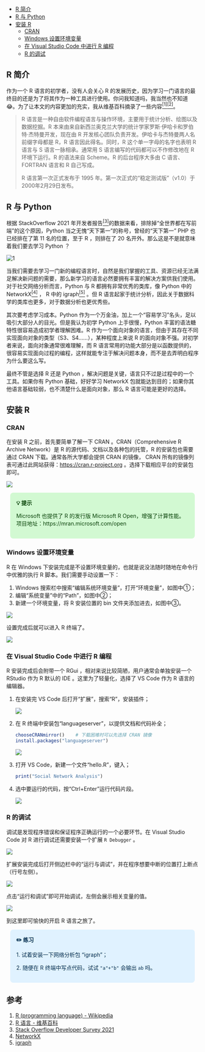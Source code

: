 * [R 简介]()
* [R 与 Python]()
* [安装 R]()
  * [CRAN]()
  * [Windows 设置环境变量]()
  * [在 Visual Studio Code 中进行 R 编程]()
  * [R 的调试]()

## R 简介

作为一个 R 语言的初学者，没有人会关心 R 的发展历史，因为学习一门语言的最终目的还是为了将其作为一种工具进行使用。你问我知道吗，我当然也不知道😂。为了让本文的内容更加的充实，我从维基百科摘录了一些内容[<sup>[1]</sup>](#1)[<sup>[2]</sup>](#2)。

> R 语言是一种自由软件编程语言与操作环境，主要用于统计分析、绘图以及数据挖掘。R 本来由来自新西兰奥克兰大学的统计学家罗斯·伊哈卡和罗伯特·杰特曼开发，现在由 R 开发核心团队负责开发。伊哈卡与杰特曼两人名前缀字母都是 R，R 语言因此得名。同时，R 这个单一字母的名字也表明 R 语言与 S 语言一脉相承。通常用 S 语言编写的代码都可以不作修改地在 R 环境下运行。R 的语法来自 Scheme。R 的后台程序大多由 C 语言、FORTRAN 语言和 R 自己写成。
> 
> R 语言第一次正式发布于 1995 年。第一次正式的“稳定测试版”（v1.0）于2000年2月29日发布。

## R 与 Python

根据 StackOverflow 2021 年开发者报告[<sup>[3]</sup>](#3)的数据来看，排除掉“全世界都在写前端”的这个原因，Python 当之无愧“天下第一”的称号，曾经的“天下第一” PHP 也已经排在了第 11 名的位置，至于 R ，则排在了 20 名开外。那么这是不是就意味着我们要去学习 Python ？

![1](1.png)

当我们需要去学习一门新的编程语言时，自然是我们掌握的工具、资源已经无法满足解决新问题的需要，那么新学习的语言必然要拥有丰富的解决方案供我们使用。对于社交网络分析而言，Python 与 R 都拥有非常优秀的类库，像 Python 中的 NetworkX[<sup>[4]</sup>](#4) ， R 中的 igraph[<sup>[5]</sup>](#5) 。但 R 语言起家于统计分析，因此关于数据科学的类库也更多，对于数据分析也更优秀些。

其次要考虑学习成本。Python 作为一个万金油，加上一个“容易学习”名头，足以吸引大部分人的目光。但是我认为初学 Python 上手很慢，Python 丰富的语法糖特性很容易造成初学者理解困难。R 作为一个面向对象的语言，但由于其存在不同实现面向对象的类型（S3、S4……），某种程度上来说 R 的面向对象不强。对初学者来说，面向对象通常很难理解，而 R 语言常用的功能大部分是以函数提供的，很容易实现面向过程的编程，这样就能专注于解决问题本身，而不是去弄明白程序为什么要这么写。

最终不管是选择 R 还是 Python ，解决问题是关键，语言只不过是过程中的一个工具。如果你有 Python 基础，好好学习 NetworkX 包就能达到目的；如果你其他语言基础较弱，也不清楚什么是面向对象，那么 R 语言可能是更好的选择。

## 安装 R

### CRAN

在安装 R 之前，首先要简单了解一下 CRAN 。CRAN（Comprehensive R Archive Network）是 R 的源代码、文档以及各种包的托管，R 的安装包也需要通过 CRAN 下载。通常各所大学都会提供 CRAN 的镜像， CRAN 所有的镜像列表可通过此网站获得：https://cran.r-project.org 。选择下载相应平台的安装包即可。

![](2.png)

<div style="display: block;position: relative;border-radius: 8px;padding: 1rem;background-color: #d2f9d2;color: #094409;margin: 10px">
    <p style="margin-top:0;font-weight: bold">💡&nbsp;提示</p>
    <p><span>Microsoft 也提供了 R 的发行版 Microsoft R Open，增强了计算性能。项目地址：https://mran.microsoft.com/open</span></p>
</div>

### Windows 设置环境变量

R 在 Windows 下安装完成是不设置环境变量的，也就是说没法随时随地在命令行中优雅的执行 R 脚本。我们需要手动设置一下：

1. Windows 搜索栏中搜索“编辑系统环境变量”，打开“环境变量”，如图中①；
2. 编辑“系统变量”中的“Path”，如图中②；
3. 新建一个环境变量，将 R 安装位置的 bin 文件夹添加进去，如图中③。

![](3.png)

设置完成后就可以进入 R 终端了。

![](4.png)

### 在 Visual Studio Code 中进行 R 编程

R 安装完成后会附带一个 RGui ，相对来说比较简陋，用户通常会单独安装一个 RStudio 作为 R 默认的 IDE 。这里为了轻量化，选择了 VS Code 作为 R 语言的编辑器。

1. 在安装完 VS Code 后打开“扩展”，搜索“R”，安装插件；
   
   ![](5.png)

2. 在 R 终端中安装包“languageserver”，以提供文档和代码补全；
   ```R
   chooseCRANmirror()    # 下载困难时可以先选择 CRAN 镜像
   install.packages("languageserver")
   ```

    ![](6.png)

3. 打开 VS Code，新建一个文件“hello.R”，键入；
   ```R
   print("Social Network Analysis")
   ```

4. 选中要运行的代码，按“Ctrl+Enter”运行代码片段。
   
   ![](7.png)

### R 的调试

调试是发现程序错误和保证程序正确运行的一个必要环节。在 Visual Studio Code 对 R 进行调试还需要安装一个扩展 `R Debugger` 。

![](8.png)

扩展安装完成后打开侧边栏中的“运行与调试”，并在程序想要中断的位置打上断点（行号左侧）。

![](9.png)

点击“运行和调试”即可开始调试，左侧会展示相关变量的值。

![](10.png)

到这里即可愉快的开启 R 语言之旅了。

<div style="display: block;position: relative;border-radius: 8px;padding: 1rem;background-color: #e0f2ff;color: #002b4d;margin: 10px">
    <p style="margin-top:0;font-weight: bold">✏️&nbsp;练习</p>
    <p><span>1. 试着安装一下网络分析包 “igraph”；</span></p>
    <p><span>2. 随便在 R 终端中写点代码，试试 <code>"a"+"b"</code> 会输出 <code>ab</code> 吗。</span></p>
</div>

## 参考

1. <a id="1" target="_blank" href="https://en.wikipedia.org/wiki/Main_Page">R (programming language) - Wikipedia</a>
2. <a id="2" target="_blank" href="https://zh.wikipedia.org/wiki/R%E8%AF%AD%E8%A8%80">R 语言 - 维基百科</a>
3. <a id="3" target="_blank" href="https://insights.stackoverflow.com/survey/2021">Stack Overflow Developer Survey 2021</a>
4. <a id="4" target="_blank" href="https://networkx.org">NetworkX</a>
5. <a id="5" target="_blank" href="https://igraph.org/r/doc">igraph</a>
